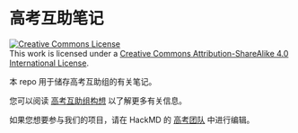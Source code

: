 # 高考互助笔记

<a rel="license" href="http://creativecommons.org/licenses/by-sa/4.0/"><img alt="Creative Commons License" style="border-width:0" src="https://i.creativecommons.org/l/by-sa/4.0/88x31.png" /></a><br />This work is licensed under a <a rel="license" href="http://creativecommons.org/licenses/by-sa/4.0/">Creative Commons Attribution-ShareAlike 4.0 International License</a>.

本 repo 用于储存高考互助组的有关笔记。

您可以阅读 [高考互助组构想](https://hackmd.io/@gaokao/introduction) 以了解更多有关信息。

如果您想要参与我们的项目，请在 HackMD 的 [高考团队](https://hackmd.io/@gaokao) 中进行编辑。

